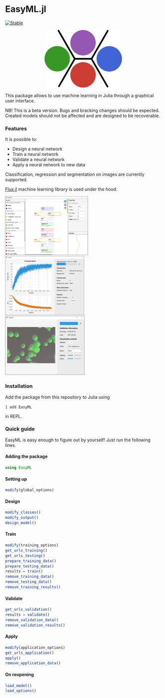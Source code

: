 # EasyML.jl
[![Stable](https://img.shields.io/badge/docs-stable-blue.svg)](https://oml-npa.github.io/EasyML.jl/stable/)

<p align="center">
  <img width=250px src=https://raw.githubusercontent.com/OML-NPA/EasyML.jl/main/docs/src/assets/logo.png></img>
</p>


This package allows to use machine learning in Julia through a graphical user interface.

NB! This is a beta version. Bugs and bracking changes should be expected. Created models should not be affected and are designed to be recoverable.

### Features
It is possible to:
  - Design a neural network
  - Train a neural network
  - Validate a neural network
  - Apply a neural network to new data
  
Classification, regression and segmentation on images are currently supported.

[Flux.jl](https://github.com/FluxML/Flux.jl) machine learning library is used under the hood.

<img src="https://github.com/OML-NPA/EasyML.jl/blob/dev/docs/src/assets/images/design_model.png" height="190"> <img src="https://github.com/OML-NPA/EasyML.jl/blob/dev/docs/src/assets/images/train.png" height="190"> <img src="https://github.com/OML-NPA/EasyML.jl/blob/dev/docs/src/assets/images/validate2.png" height="190">

### Installation

Add the package from this repository to Julia using 

`] add EasyML`

in REPL.

### Quick guide

EasyML is easy enough to figure out by yourself! Just run the following lines.

#### Adding the package
```julia
using EasyML
```

#### Setting up
```julia
modify(global_options)
```

#### Design
```julia
modify_classes()
modify_output()
design_model()
```

#### Train
```julia
modify(training_options)
get_urls_training()
get_urls_testing()
prepare_training_data()
prepare_testing_data()
results = train()
remove_training_data()
remove_testing_data()
remove_training_results()
```

#### Validate
```julia
get_urls_validation()
results = validate()
remove_validation_data()
remove_validation_results()
```

#### Apply
```julia
modify(application_options)
get_urls_application()
apply()
remove_application_data()
```

#### On reopening
```julia
load_model()
load_options()
```
